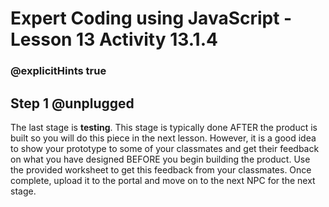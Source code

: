 # Expert Coding using JavaScript - Lesson 13 Activity 13.1.4
### @explicitHints true

## Step 1 @unplugged

The last stage is **testing**.  This stage is typically done AFTER the product is built so you will do this piece in the next lesson. 
However, it is a good idea to show your prototype to some of your classmates and get their feedback on what you have designed BEFORE you begin building the product.  Use the provided worksheet to get this feedback from your classmates. 
Once complete, upload it to the portal and move on to the next NPC for the next stage. 
